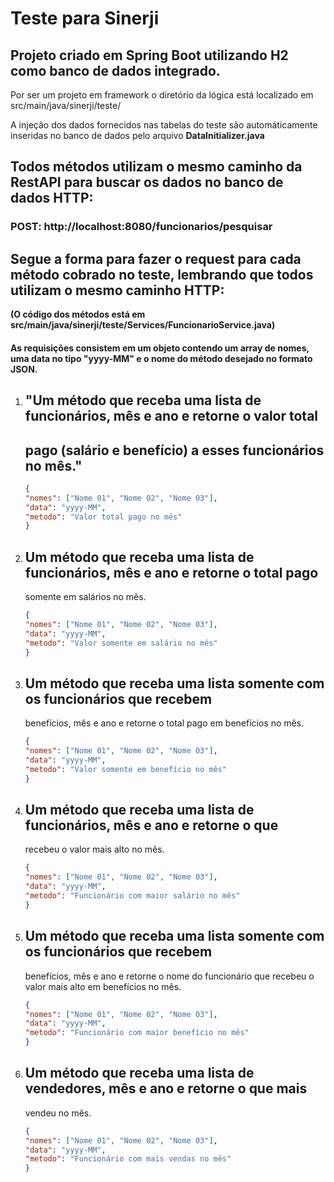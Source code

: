 # Teste para Sinerji

## Projeto criado em **Spring Boot** utilizando **H2** como banco de dados integrado.

Por ser um projeto em framework o diretório da lógica está localizado em src/main/java/sinerji/teste/

A injeção dos dados fornecidos nas tabelas do teste são automáticamente inseridas no banco de dados pelo arquivo
**DataInitializer.java**


## Todos métodos utilizam o mesmo caminho da RestAPI para buscar os dados no banco de dados HTTP:

### POST: http://localhost:8080/funcionarios/pesquisar


## Segue a forma para fazer o request para cada método cobrado no teste, lembrando que todos utilizam o mesmo caminho HTTP:
**(O código dos métodos está em src/main/java/sinerji/teste/Services/FuncionarioService.java)**

#### As requisições consistem em um objeto contendo um array de nomes, uma data no tipo "yyyy-MM" e o nome do método desejado no formato JSON.

1. ## "Um método que receba uma lista de funcionários, mês e ano e retorne o valor total
      ## pago (salário e benefício) a esses funcionários no mês."
   
     ```json   
    {
    "nomes": ["Nome 01", "Nome 02", "Nome 03"],
    "data": "yyyy-MM",
    "metodo": "Valor total pago no mês"
    }
    ```

2. ## Um método que receba uma lista de funcionários, mês e ano e retorne o total pago
      somente em salários no mês.
   
     ```json
    {
    "nomes": ["Nome 01", "Nome 02", "Nome 03"],
    "data": "yyyy-MM",
    "metodo": "Valor somente em salário no mês"
    }
    ```

3. ## Um método que receba uma lista somente com os funcionários que recebem
      benefícios, mês e ano e retorne o total pago em benefícios no mês.

    ```json
    {
    "nomes": ["Nome 01", "Nome 02", "Nome 03"],
    "data": "yyyy-MM",
    "metodo": "Valor somente em benefício no mês"
    }
    ```

4. ## Um método que receba uma lista de funcionários, mês e ano e retorne o que
    recebeu o valor mais alto no mês.

    ```json
    {
    "nomes": ["Nome 01", "Nome 02", "Nome 03"],
    "data": "yyyy-MM",
    "metodo": "Funcionário com maior salário no mês"
    }
    ```

5. ## Um método que receba uma lista somente com os funcionários que recebem
    benefícios, mês e ano e retorne o nome do funcionário que recebeu o valor mais
    alto em benefícios no mês.

    ```json
    {
    "nomes": ["Nome 01", "Nome 02", "Nome 03"],
    "data": "yyyy-MM",
    "metodo": "Funcionário com maior benefício no mês"
    }
    ```

6. ## Um método que receba uma lista de vendedores, mês e ano e retorne o que mais
    vendeu no mês.

    ```json
    {
    "nomes": ["Nome 01", "Nome 02", "Nome 03"],
    "data": "yyyy-MM",
    "metodo": "Funcionário com mais vendas no mês"
    }
    ```
